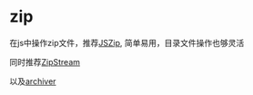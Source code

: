 # zip

在js中操作zip文件，推荐[JSZip](https://stuk.github.io/jszip/), 简单易用，目录文件操作也够灵活

同时推荐[ZipStream](https://www.archiverjs.com/zip-stream)

以及[archiver](https://www.archiverjs.com/)
